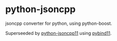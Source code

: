 python-jsoncpp
==============

jsoncpp converter for python, using python-boost.

Superseeded by [python-jsoncpp11](https://github.com/mdcb/python-jsoncpp11) using [pybind11](https://github.com/pybind/pybind11).

